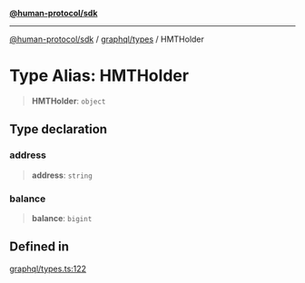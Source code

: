 [**@human-protocol/sdk**](../../../README.md)

***

[@human-protocol/sdk](../../../modules.md) / [graphql/types](../README.md) / HMTHolder

# Type Alias: HMTHolder

> **HMTHolder**: `object`

## Type declaration

### address

> **address**: `string`

### balance

> **balance**: `bigint`

## Defined in

[graphql/types.ts:122](https://github.com/humanprotocol/human-protocol/blob/b190dc1831c2c96fe3d44fd63e915e54011e1ec8/packages/sdk/typescript/human-protocol-sdk/src/graphql/types.ts#L122)
